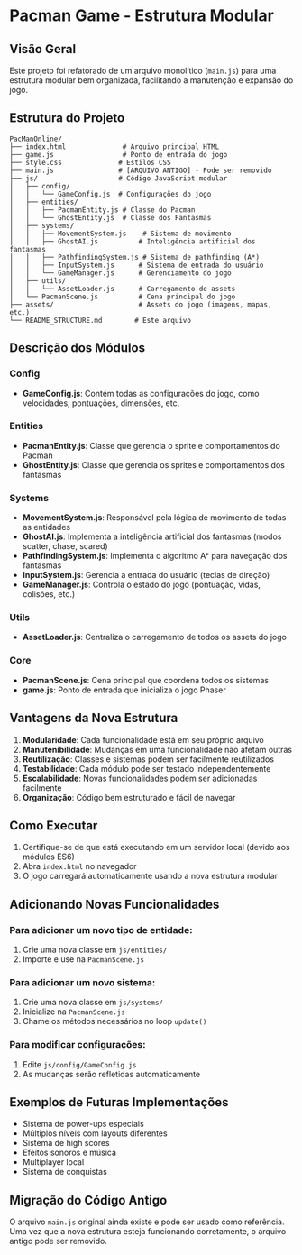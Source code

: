 # Pacman Game - Estrutura Modular

## Visão Geral

Este projeto foi refatorado de um arquivo monolítico (`main.js`) para uma estrutura modular bem organizada, facilitando a manutenção e expansão do jogo.

## Estrutura do Projeto

```
PacManOnline/
├── index.html              # Arquivo principal HTML
├── game.js                 # Ponto de entrada do jogo
├── style.css              # Estilos CSS
├── main.js                # [ARQUIVO ANTIGO] - Pode ser removido
├── js/                    # Código JavaScript modular
│   ├── config/
│   │   └── GameConfig.js  # Configurações do jogo
│   ├── entities/
│   │   ├── PacmanEntity.js # Classe do Pacman
│   │   └── GhostEntity.js  # Classe dos Fantasmas
│   ├── systems/
│   │   ├── MovementSystem.js    # Sistema de movimento
│   │   ├── GhostAI.js          # Inteligência artificial dos fantasmas
│   │   ├── PathfindingSystem.js # Sistema de pathfinding (A*)
│   │   ├── InputSystem.js      # Sistema de entrada do usuário
│   │   └── GameManager.js      # Gerenciamento do jogo
│   ├── utils/
│   │   └── AssetLoader.js      # Carregamento de assets
│   └── PacmanScene.js          # Cena principal do jogo
├── assets/                     # Assets do jogo (imagens, mapas, etc.)
└── README_STRUCTURE.md        # Este arquivo
```

## Descrição dos Módulos

### Config
- **GameConfig.js**: Contém todas as configurações do jogo, como velocidades, pontuações, dimensões, etc.

### Entities
- **PacmanEntity.js**: Classe que gerencia o sprite e comportamentos do Pacman
- **GhostEntity.js**: Classe que gerencia os sprites e comportamentos dos fantasmas

### Systems
- **MovementSystem.js**: Responsável pela lógica de movimento de todas as entidades
- **GhostAI.js**: Implementa a inteligência artificial dos fantasmas (modos scatter, chase, scared)
- **PathfindingSystem.js**: Implementa o algoritmo A* para navegação dos fantasmas
- **InputSystem.js**: Gerencia a entrada do usuário (teclas de direção)
- **GameManager.js**: Controla o estado do jogo (pontuação, vidas, colisões, etc.)

### Utils
- **AssetLoader.js**: Centraliza o carregamento de todos os assets do jogo

### Core
- **PacmanScene.js**: Cena principal que coordena todos os sistemas
- **game.js**: Ponto de entrada que inicializa o jogo Phaser

## Vantagens da Nova Estrutura

1. **Modularidade**: Cada funcionalidade está em seu próprio arquivo
2. **Manutenibilidade**: Mudanças em uma funcionalidade não afetam outras
3. **Reutilização**: Classes e sistemas podem ser facilmente reutilizados
4. **Testabilidade**: Cada módulo pode ser testado independentemente
5. **Escalabilidade**: Novas funcionalidades podem ser adicionadas facilmente
6. **Organização**: Código bem estruturado e fácil de navegar

## Como Executar

1. Certifique-se de que está executando em um servidor local (devido aos módulos ES6)
2. Abra `index.html` no navegador
3. O jogo carregará automaticamente usando a nova estrutura modular

## Adicionando Novas Funcionalidades

### Para adicionar um novo tipo de entidade:
1. Crie uma nova classe em `js/entities/`
2. Importe e use na `PacmanScene.js`

### Para adicionar um novo sistema:
1. Crie uma nova classe em `js/systems/`
2. Inicialize na `PacmanScene.js`
3. Chame os métodos necessários no loop `update()`

### Para modificar configurações:
1. Edite `js/config/GameConfig.js`
2. As mudanças serão refletidas automaticamente

## Exemplos de Futuras Implementações

- Sistema de power-ups especiais
- Múltiplos níveis com layouts diferentes
- Sistema de high scores
- Efeitos sonoros e música
- Multiplayer local
- Sistema de conquistas

## Migração do Código Antigo

O arquivo `main.js` original ainda existe e pode ser usado como referência. Uma vez que a nova estrutura esteja funcionando corretamente, o arquivo antigo pode ser removido.
